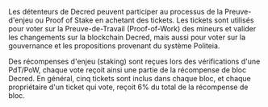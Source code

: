 Les détenteurs de Decred peuvent participer au processus de la Preuve-d'enjeu ou Proof of Stake en achetant des tickets.
Les tickets sont utilisés pour voter sur la Preuve-de-Travail (Proof-of-Work) des mineurs et valider les changements sur la blockchain Decred, mais aussi pour voter sur la gouvernance et les propositions provenant du système Politeia.

Des récompenses d'enjeu (staking) sont reçues lors des vérifications d'une PdT/PoW, chaque vote reçoit ainsi une partie de la récompense de bloc Decred.
En général, cinq tickets sont inclus dans chaque bloc, et chaque propriétaire d'un ticket qui vote, reçoit 6% du total de la récompense de bloc.
